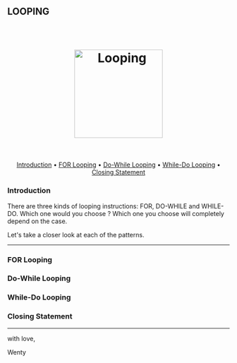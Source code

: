 ## LOOPING

<h1 align="center">
  <br>
  <a href="https://www.completecsharptutorial.com/wp-content/uploads/2016/02/while.jpg"><img src="https://www.completecsharptutorial.com/wp-content/uploads/2016/02/while.jpg" alt="Looping" width="200"></a>
  <br>
  <br>
</h1>

<p align="center">
  <a href="#intro">Introduction</a> •
  <a href="#for">FOR Looping</a> •
  <a href="#do-while">Do-While Looping</a> •
  <a href="#while-do">While-Do Looping</a> •
  <a href="#closing">Closing Statement</a> 
</p>



### Introduction

There are three kinds of looping instructions: FOR, DO-WHILE and WHILE-DO.
Which one would you choose ? Which one you choose will completely depend on the case.

Let's take a closer look at each of the patterns.

---

### FOR Looping



### Do-While Looping



### While-Do Looping



### Closing Statement

---
with love,

Wenty


